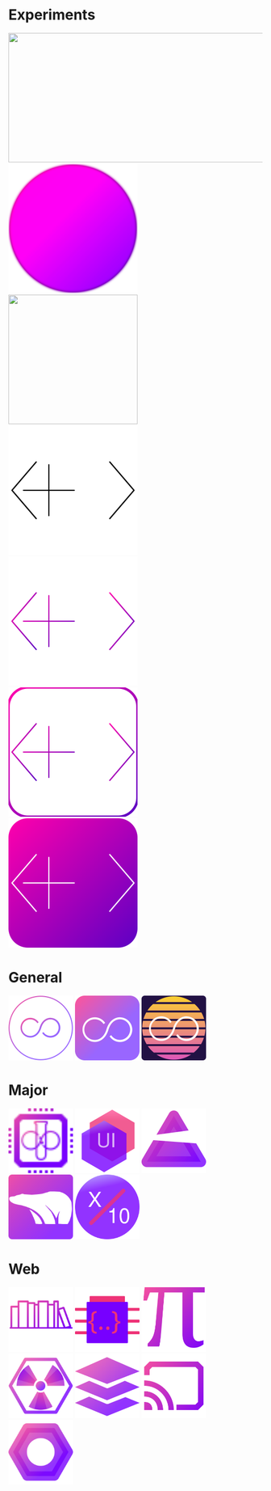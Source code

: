 # Experiments
<img src="./icons/test/239Full.svg" height="256px" width="512px" />
<img src="./icons/test/glow.svg" height="256px" width="256px" />
<img src="./icons/test/239Beg.svg" height="256px" width="256px" />
<img src="./icons/test/239End.svg" height="256px" width="256px" />
<img src="./icons/test/239EndColor.svg" height="256px" width="256px" />
<img src="./icons/test/239EndColorBorder.svg" height="256px" width="256px" />
<img src="./icons/test/239EndColorInv.svg" height="256px" width="256px" />

# General
<img src="./icons/src/amos.svg" height="128px" width="128px" />
<img src="./icons/src/cmos.svg" height="128px" width="128px" />
<img src="./icons/src/helios.svg" height="128px" width="128px" />

# Major
<img src="./icons/src/infinity.svg" height="128px" width="128px" />
<img src="./icons/src/ui.svg" height="128px" width="128px" />
<img src="./icons/src/plutonium.svg" height="128px" width="128px" />
<img src="./icons/src/ursus.svg" height="128px" width="128px" />
<img src="./icons/src/x10.svg" height="128px" width="128px" />

# Web
<img src="./icons/src/web/books.svg" height="128px" width="128px" />
<img src="./icons/src/web/debug.svg" height="128px" width="128px" />
<img src="./icons/src/web/math.svg" height="128px" width="128px" />
<img src="./icons/src/web/pluto.svg" height="128px" width="128px" />
<img src="./icons/src/web/stack.svg" height="128px" width="128px" />
<img src="./icons/src/web/stream.svg" height="128px" width="128px" />
<img src="./icons/src/web/worker.svg" height="128px" width="128px" />